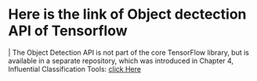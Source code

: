 # Here is the link of Object dectection API of Tensorflow
| The Object Detection API is not part of the core TensorFlow library, but is available in a
separate repository, which was introduced in Chapter 4, Influential Classification
Tools: [click Here ](https://github.com/tensorflow/models/tree/master/research/object_detection)
